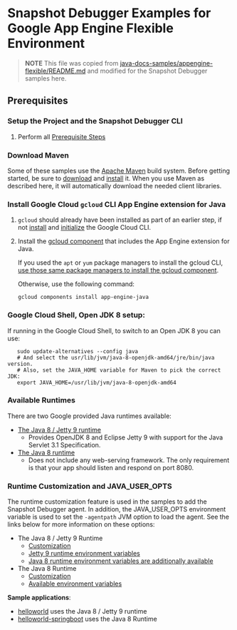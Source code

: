 # Snapshot Debugger Examples for Google App Engine Flexible Environment

> **NOTE**
> This file was copied from
> [java-docs-samples/appengine-flexible/README.md](https://github.com/GoogleCloudPlatform/java-docs-samples/blob/main/flexible/README.md)
> and modified for the Snapshot Debugger samples here.

## Prerequisites

### Setup the Project and the Snapshot Debugger CLI

1.  Perform all [Prerequisite Steps](../../app_engine_flexible_prerequisites.md)

### Download Maven

Some of these samples use the [Apache Maven][maven] build system. Before getting
started, be sure to [download][maven-download] and [install][maven-install] it.
When you use Maven as described here, it will automatically download the needed
client libraries.

[maven]: https://maven.apache.org
[maven-download]: https://maven.apache.org/download.cgi
[maven-install]: https://maven.apache.org/install.html

### Install Google Cloud `gcloud` CLI App Engine extension for Java

1. `gcloud` should already have been installed as part of an earlier step, if
   not [install][install-gcloud] and [initialize][initialize-gcloud] the Google
   Cloud CLI.
1. Install the [gcloud component][managing-components] that includes the App
   Engine extension for Java.

   If you used the `apt` or `yum` package managers to install the gcloud CLI,
   [use those same package managers to install the gcloud component][external-package-managers].

   Otherwise, use the following command:

   ```
   gcloud components install app-engine-java
   ```

[install-gcloud]: https://cloud.google.com/sdk/docs/install
[initialize-gcloud]: https://cloud.google.com/sdk/docs/initializing
[managing-components]: https://cloud.google.com/sdk/docs/managing-components
[external-package-managers]: https://cloud.google.com/sdk/docs/components#external_package_managers

### Google Cloud Shell, Open JDK 8 setup:

If running in the Google Cloud Shell, to switch to an Open JDK 8 you can use:

```
   sudo update-alternatives --config java
   # And select the usr/lib/jvm/java-8-openjdk-amd64/jre/bin/java version.
   # Also, set the JAVA_HOME variable for Maven to pick the correct JDK:
   export JAVA_HOME=/usr/lib/jvm/java-8-openjdk-amd64
```

### Available Runtimes

There are two Google provided Java runtimes available:
- [The Java 8 / Jetty 9 runtime](https://cloud.google.com/appengine/docs/flexible/java/dev-jetty9)
  - Provides OpenJDK 8 and Eclipse Jetty 9 with support for the Java Servlet 3.1
    Specification.
- [The Java 8 runtime](https://cloud.google.com/appengine/docs/flexible/java/dev-java-only)
  - Does not include any web-serving framework. The only requirement is that
    your app should listen and respond on port 8080.

### Runtime Customization and JAVA_USER_OPTS

The runtime customization feature is used in the samples to add the Snapshot
Debugger agent. In addition, the JAVA_USER_OPTS environment variable is used to
set the `-agentpath` JVM option to load the agent. See the links below for more
information on these options:

- The Java 8 / Jetty 9 Runtime
  - [Customization](https://cloud.google.com/appengine/docs/flexible/java/dev-jetty9#customize)
  - [Jetty 9 runtime environment variables](https://cloud.google.com/appengine/docs/flexible/java/dev-jetty9#variables)
  - [Java 8 runtime environment variables are additionally available](https://cloud.google.com/appengine/docs/flexible/java/dev-java-only#variables)
- The Java 8 Runtime
  - [Customization](https://cloud.google.com/appengine/docs/flexible/java/dev-java-only#customizing)
  - [Available environment variables](https://cloud.google.com/appengine/docs/flexible/java/dev-java-only#variables)

**Sample applications**:
- [helloworld](helloworld) uses the Java 8 / Jetty 9 runtime
- [helloworld-springboot](helloworld-springboot) uses the Java 8 Runtime

